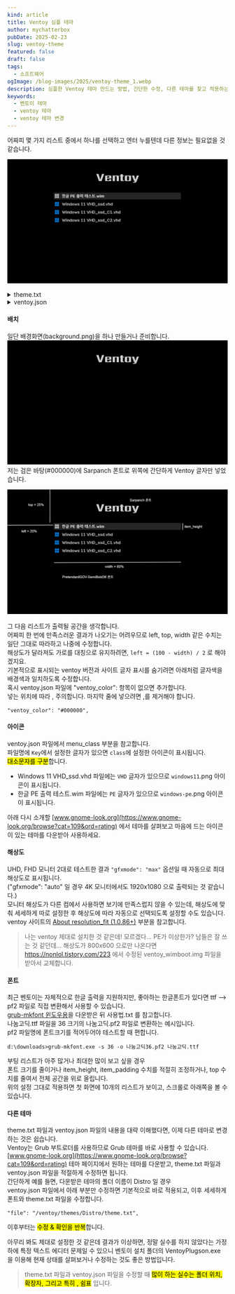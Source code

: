 ```yaml
---
kind: article
title: Ventoy 심플 테마
author: mychatterbox
pubDate: 2025-02-23
slug: ventoy-theme
featured: false
draft: false
tags:
  - 소프트웨어
ogImage: /blog-images/2025/ventoy-theme_1.webp
description: 심플한 Ventoy 테마 만드는 방법, 간단한 수정, 다른 테마를 찾고 적용하는 방법을 설명합니다.
keywords:
  - 벤토이 테마
  - ventoy 테마
  - ventoy 테마 변경
---
```


어짜피 몇 가지 리스트 중에서 하나를 선택하고 엔터 누를텐데 다른 정보는 필요없을 것 같습니다.

![ventoy-theme](../../assets/blog-images/2025/ventoy-theme_1.webp)

<details>
<summary>theme.txt</summary>

```
# Main options
title-text: ""
desktop-image: "background.png"
desktop-color: "#000000"
terminal-font: "acinema16"
terminal-box: "terminal_box_*.png"
terminal-left: "0"
terminal-top: "0"
terminal-width: "100%"
terminal-height: "100%"
terminal-border: "0"

# Boot menu
+ boot_menu {
  left = 20%
  top = 25%
  width = 60%
  height = 90%
  item_font = "PretendardGOV-SemiBold36"
  item_color = "#cccccc"
  selected_item_color = "#ffffff"
  icon_width = 48
  icon_height = 48
  item_icon_space = 20
  item_height = 60
  item_padding = 20
  item_spacing = 10
  selected_item_pixmap_style = "select_*.png"
}
```

</details>

<details>
<summary>ventoy.json</summary>

```json
{
  "control": [
    { "VTOY_SECONDARY_BOOT_MENU": "0" },
    { "VTOY_MENU_LANGUAGE": "ko_KR" },
    { "VTOY_DEFAULT_SEARCH_ROOT": "/menu" }
  ],
  "theme": {
    "file": "/ventoy/themes/Distro/theme.txt",
    "default_file": 0,
    "resolution_fit": 1,
    "gfxmode": "max",
    "ventoy_color": "#000000",
    "fonts": [
      "/ventoy/fonts/PretendardGOV-SemiBold36.pf2",
      "/ventoy/fonts/PretendardGOV-Bold36.pf2"
    ]
  },
  "menu_class": [
    {
      "key": "VHD",
      "class": "windows11"
    },
    {
      "key": "PE",
      "class": "windows-pe"
    }
  ]
}
```

</details>

#### **배치**

일단 배경화면(background.png)을 하나 만들거나 준비합니다.  
![background](../../assets/blog-images/2025/ventoy-theme_3.webp)
저는 검은 바탕(#000000)에 Sarpanch 폰트로 위쪽에 간단하게 Ventoy 글자만 넣었습니다.

![ventoy-theme](../../assets/blog-images/2025/ventoy-theme_2.webp)

그 다음 리스트가 출력될 공간을 생각합니다.  
어짜피 한 번에 만족스러운 결과가 나오기는 어려우므로 left, top, width 같은 수치는 일단 그대로 따라하고 나중에 수정합니다.  
해상도가 달라져도 가로를 대칭으로 유지하려면, `left = (100 - width) / 2` 로 해야겠지요.  
기본적으로 표시되는 ventoy 버전과 사이트 글자 표시를 숨기려면 아래처럼 글자색을 배경색과 일치하도록 수정합니다.  
혹시 ventoy.json 파일에 "ventoy_color": 항목이 없으면 추가합니다.  
넣는 위치에 따라 , 주의합니다. 마지막 줄에 넣으려면 ,를 제거해야 합니다.

```
"ventoy_color": "#000000",
```

#### **아이콘**

ventoy.json 파일에서 menu_class 부분을 참고합니다.  
파일명에 `Key`에서 설정한 글자가 있으면 `class`에 설정한 아이콘이 표시됩니다.  
<mark>대소문자를 구분</mark>합니다.

- Windows 11 VHD_ssd.vhd 파일에는 `VHD` 글자가 있으므로 `windows11`.png 아이콘이 표시됩니다.
- 한글 PE 출력 테스트.wim 파일에는 `PE` 글자가 있으므로 `windows-pe`.png 아이콘이 표시됩니다.

아래 다시 소개할 [www.gnome-look.org](https://www.gnome-look.org/browse?cat=109&ord=rating) 에서 테마를 살펴보고 마음에 드는 아이콘이 있는 테마를 다운받아 사용하세요.

#### **해상도**

UHD, FHD 모니터 2대로 테스트한 결과 `"gfxmode": "max"` 옵션일 때 자동으로 최대 해상도로 표시됩니다.  
("gfxmode": "auto" 일 경우 4K 모니터에서도 1920x1080 으로 출력되는 것 같습니다.)  
모니터 해상도가 다른 컴에서 사용하면 보기에 만족스럽지 않을 수 있는데, 해상도에 맞춰 세세하게 따로 설정한 후 해상도에 따라 자동으로 선택되도록 설정할 수도 있습니다.  
ventoy 사이트의 [About resolution_fit (1.0.86+)](https://www.ventoy.net/en/plugin_theme.html) 부분을 참고합니다.

> 나는 ventoy 제대로 설치한 것 같은데! 모르겠다... PE가 이상한가? 남들은 잘 쓰는 것 같던데... 해상도가 800x600 으로만 나온다면
> https://nonlol.tistory.com/223 에서 수정된 ventoy_wimboot.img 파일을 받아서 교체합니다.

#### **폰트**

최근 벤토이는 자체적으로 한글 출력을 지원하지만, 좋아하는 한글폰트가 있다면 ttf --> pf2 파일로 직접 변환해서 사용할 수 있습니다.  
[grub-mkfont 윈도우용](https://m.blog.naver.com/a1jyh/221395655744)을 다운받은 뒤 사용법.txt 를 참고합니다.  
나눔고딕.ttf 파일을 36 크기의 나눔고딕.pf2 파일로 변환하는 예시입니다.  
pf2 파일명에 폰트크기를 적어두어야 테스트할 때 편합니다.

```
d:\downloads>grub-mkfont.exe -s 36 -o 나눔고딕36.pf2 나눔고딕.ttf
```

부팅 리스트가 아주 많거나 최대한 많이 보고 싶을 경우  
폰트 크기를 줄이거나 item_height, item_padding 수치를 적절히 조정하거나, top 수치를 줄여서 전체 공간을 위로 올립니다.  
위의 설정 그대로 적용하면 첫 화면에 10개의 리스트가 보이고, 스크롤로 아래쪽을 볼 수 있습니다.

#### **다른 테마**

theme.txt 파일과 ventoy.json 파일의 내용을 대략 이해했다면, 이제 다른 테마로 변경하는 것은 쉽습니다.  
Ventoy는 Grub 부트로더를 사용하므로 Grub 테마를 바로 사용할 수 있습니다.  
[www.gnome-look.org](https://www.gnome-look.org/browse?cat=109&ord=rating) 테마 페이지에서 원하는 테마를 다운받고, theme.txt 파일과 ventoy.json 파일을 적절하게 수정하면 됩니다.  
간단하게 예를 들면, 다운받은 테마의 폴더 이름이 Distro 일 경우  
ventoy.json 파일에서 아래 부분만 수정하면 기본적으로 바로 적용되고, 이후 세세하게 폰트와 theme.txt 파일을 수정합니다.

```
"file": "/ventoy/themes/Distro/theme.txt",
```

이후부터는 <mark>수정 & 확인을 반복</mark>합니다.

아무리 봐도 제대로 설정한 것 같은데 결과가 이상하면, 정말 실수를 하지 않았다는 가정 하에 특정 텍스트 에디터 문제일 수 있으니
벤토이 설치 폴더의 VentoyPlugson.exe 을 이용해 현재 상태를 살펴보거나 수정하는 것도 좋은 방법입니다.

> theme.txt 파일과 ventoy.json 파일을 수정할 때 <mark>많이 하는 실수는 폴더 위치, 확장자, 그리고 특히 , 쉼표</mark> 입니다.
